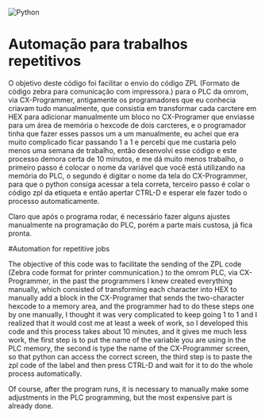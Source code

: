 ![Python](https://img.shields.io/badge/python-3670A0?style=for-the-badge&logo=python&logoColor=ffdd54) 
# Automação para trabalhos repetitivos

O objetivo deste código foi facilitar o envio do código ZPL (Formato de código zebra para comunicação com impressora.) para o PLC da omrom, via CX-Programmer, antigamente os programadores que eu conhecia criavam tudo manualmente, que consistia em transformar cada carctere em HEX para adicionar manualmente um bloco no CX-Programer que enviasse para um área de memória o hexcode de dois carcteres, e o programador tinha que fazer esses passos um a um manualmente, eu achei que era muito complicado ficar passando 1 a 1 e percebi que me custaria pelo menos uma semana de trabalho, então desenvolvi esse código e este processo demora certa de 10 minutos, e me dá muito menos trabalho, o primeiro passo é colocar o nome da variável que você está utilizando na memória do PLC, o segundo é digitar o nome da tela do CX-Programmer, para que o python consiga acessar a tela correta, terceiro passo é colar o código zpl da etiqueta e então apertar CTRL-D e esperar ele fazer todo o processo automaticamente.

Claro que após o programa rodar, é necessário fazer alguns ajustes manualmente na programação do PLC, porém a parte mais custosa, já fica pronta.

#Automation for repetitive jobs

The objective of this code was to facilitate the sending of the ZPL code (Zebra code format for printer communication.) to the omrom PLC, via CX-Programmer, in the past the programmers I knew created everything manually, which consisted of transforming each character into HEX to manually add a block in the CX-Programer that sends the two-character hexcode to a memory area, and the programmer had to do these steps one by one manually, I thought it was very complicated to keep going 1 to 1 and I realized that it would cost me at least a week of work, so I developed this code and this process takes about 10 minutes, and it gives me much less work, the first step is to put the name of the variable you are using in the PLC memory, the second is type the name of the CX-Programmer screen, so that python can access the correct screen, the third step is to paste the zpl code of the label and then press CTRL-D and wait for it to do the whole process automatically.

Of course, after the program runs, it is necessary to manually make some adjustments in the PLC programming, but the most expensive part is already done.
